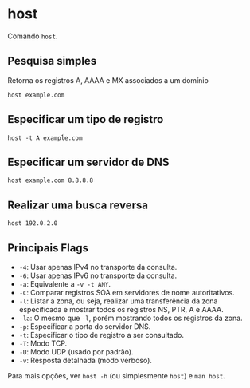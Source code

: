 # host

Comando `host`.

## Pesquisa simples

Retorna os registros A, AAAA e MX associados a um domínio

`host example.com`

## Especificar um tipo de registro

`host -t A exampĺe.com`

## Especificar um servidor de DNS

`host example.com 8.8.8.8`

## Realizar uma busca reversa

`host 192.0.2.0`

## Principais Flags

* `-4`: Usar apenas IPv4 no transporte da consulta.
* `-6`: Usar apenas IPv6 no transporte da consulta.
* `-a`: Equivalente a `-v -t ANY`.
* `-C`: Comparar registros SOA em servidores de nome autoritativos.
* `-l`: Listar a zona, ou seja, realizar uma transferência da zona especificada e mostrar todos os registros NS, PTR, A e AAAA.
* `-la`: O mesmo que `-l`, porém mostrando todos os registros da zona.
* `-p`: Especificar a porta do servidor DNS.
* `-t`: Especificar o tipo de registro a ser consultado.
* `-T`: Modo TCP.
* `-U`: Modo UDP (usado por padrão).
* `-v`: Resposta detalhada (modo verboso).

Para mais opções, ver `host -h` (ou simplesmente `host`) e `man host`.
